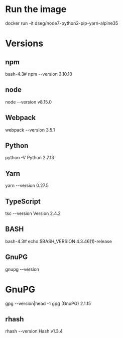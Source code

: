 # Run the image
docker run -it dseg/node7-python2-pip-yarn-alpine35

# Versions
## npm
bash-4.3# npm --version
3.10.10

## node
node --version
v8.15.0

## Webpack
webpack --version
3.5.1

## Python
python -V
Python 2.7.13

## Yarn
yarn --version
0.27.5

## TypeScript
tsc --version
Version 2.4.2

## BASH
bash-4.3# echo $BASH_VERSION
4.3.46(1)-release

## GnuPG
gnupg --version

# GnuPG
gpg --version|head -1
gpg (GnuPG) 2.1.15

## rhash
rhash --version
Hash v1.3.4

